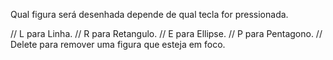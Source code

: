 Qual figura será desenhada depende de qual tecla for pressionada.


// L para Linha.
// R para Retangulo.
// E para Ellipse.
// P para Pentagono.
// Delete para remover uma figura que esteja em foco.
